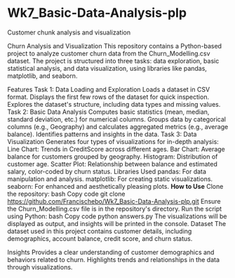# Wk7_Basic-Data-Analysis-plp
Customer chunk analysis and visualization

Churn Analysis and Visualization
This repository contains a Python-based project to analyze customer churn data from the Churn_Modelling.csv dataset. The project is structured into three tasks: data exploration, basic statistical analysis, and data visualization, using libraries like pandas, matplotlib, and seaborn.

Features
Task 1: Data Loading and Exploration
Loads a dataset in CSV format.
Displays the first few rows of the dataset for quick inspection.
Explores the dataset's structure, including data types and missing values.
Task 2: Basic Data Analysis
Computes basic statistics (mean, median, standard deviation, etc.) for numerical columns.
Groups data by categorical columns (e.g., Geography) and calculates aggregated metrics (e.g., average balance).
Identifies patterns and insights in the data.
Task 3: Data Visualization
Generates four types of visualizations for in-depth analysis:
Line Chart: Trends in CreditScore across different ages.
Bar Chart: Average balance for customers grouped by geography.
Histogram: Distribution of customer age.
Scatter Plot: Relationship between balance and estimated salary, color-coded by churn status.
Libraries Used
pandas: For data manipulation and analysis.
matplotlib: For creating static visualizations.
seaborn: For enhanced and aesthetically pleasing plots.
**How to Use**
Clone the repository:
bash
Copy code
git clone https://github.com/Francischebo/Wk7_Basic-Data-Analysis-plp.git
Ensure the Churn_Modelling.csv file is in the repository's directory.
Run the script using Python:
bash
Copy code
python answers.py
The visualizations will be displayed as output, and insights will be printed in the console.
Dataset
The dataset used in this project contains customer details, including demographics, account balance, credit score, and churn status.

Insights
Provides a clear understanding of customer demographics and behaviors related to churn.
Highlights trends and relationships in the data through visualizations.

